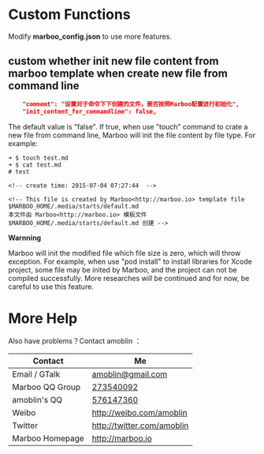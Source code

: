 # Custom Functions
<!-- create time: 2014-12-07 19:00:20  -->

Modify **marboo_config.json** to use more features.


## custom whether init new file content from marboo template when create new file from command line

```json
    "comment": "设置对于命令下下创建的文件，是否按照Marboo配置进行初始化",
    "init_content_for_commandline": false,
```

The default value is "false". If true, when use "touch" command to crate a new file from command line, Marboo will init the file content by file type. For example: 


    ➜ $ touch test.md
    ➜ $ cat test.md
    # test

    <!-- create time: 2015-07-04 07:27:44  -->

    <!-- This file is created by Marboo<http://marboo.io> template file $MARBOO_HOME/.media/starts/default.md
    本文件由 Marboo<http://marboo.io> 模板文件 $MARBOO_HOME/.media/starts/default.md 创建 -->


**Warnning**

Marboo will init the modified file which file size is zero, which will throw exception. For example, when use "pod install" to install libraries for Xcode project, some file may be inited by Marboo, and the project can not be compiled successfully. More researches will be continued and for now, be careful to use this feature.

# More Help

Also have problems？Contact amoblin ：

| Contact | Me |
|-----|------|
| Email / GTalk | <amoblin@gmail.com> |
| Marboo QQ Group | [273540092](qq://273540092) |
| amoblin's QQ | [576147360](qq://576147360) |
| Weibo | <http://weibo.com/amoblin> |
| Twitter | <http://twitter.com/amoblin> |
| Marboo Homepage | <http://marboo.io> |
